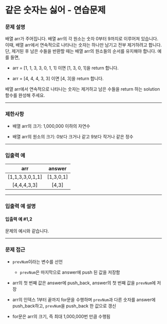 # 같은 숫자는 싫어 - 연습문제

### 문제 설명

배열 arr가 주어집니다. 배열 arr의 각 원소는 숫자 0부터 9까지로 이루어져 있습니다. 이때, 배열 arr에서 연속적으로 나타나는 숫자는 하나만 남기고 전부 제거하려고 합니다. 단, 제거된 후 남은 수들을 반환할 때는 배열 arr의 원소들의 순서를 유지해야 합니다. 예를 들면,

  - arr = [1, 1, 3, 3, 0, 1, 1] 이면 [1, 3, 0, 1]을 return 합니다.

  - arr = [4, 4, 4, 3, 3] 이면 [4, 3]을 return 합니다.

배열 arr에서 연속적으로 나타나는 숫자는 제거하고 남은 수들을 return 하는 solution 함수를 완성해 주세요.

---

### 제한사항

  - 배열 arr의 크기: 1,000,000 이하의 자연수

  - 배열 arr의 원소의 크기: 0보다 크거나 같고 9보다 작거나 같은 정수

---

### 입출력 예

|       arr       |  answer   |
| :-------------: | :-------: |
| [1,1,3,3,0,1,1] | [1,3,0,1] |
|   [4,4,4,3,3]   |   [4,3]   |

---

### 입출력 예 설명

#### 입출력 예 #1,2

문제의 예시와 같습니다.

---

### 문제 접근

  - `prevNum`이라는 변수를 선언

    - `prevNum`은 마지막으로 answer에 push 된 값을 저장함

  - arr의 첫 번째 값은 answer에 push_back, answer의 첫 번째 값을 `prevNum`에 저장

  - arr의 인덱스 1부터 끝까지 for문을 수행하며 `prevNum`과 다른 숫자를 answer에 push_back하고, `prevNum`을 push_back 한 값으로 갱신

  - for문은 arr의 크기, 즉 최대 1,000,000번 만큼 수행됨